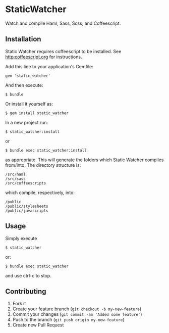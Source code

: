 # StaticWatcher

Watch and compile Haml, Sass, Scss, and Coffeescript.

## Installation

Static Watcher requires coffeescript to be installed. See [http:coffeescript.org](http:coffeescript.org) for instructions.

Add this line to your application's Gemfile:

    gem 'static_watcher'

And then execute:

    $ bundle

Or install it yourself as:

    $ gem install static_watcher

In a new project run:

    $ static_watcher:install

or

    $ bundle exec static_watcher:install

as appropriate.  This will generate the folders which Static Watcher compiles from/into.  The directory structure is:

    /src/haml
    /src/sass
    /src/coffeescripts

which compile, respectively, into:

    /public
    /public/stylesheets
    /public/javascripts

## Usage

Simply execute

    $ static_watcher

or:

    $ bundle exec static_watcher

and use ctrl-c to stop.

## Contributing

1. Fork it
2. Create your feature branch (`git checkout -b my-new-feature`)
3. Commit your changes (`git commit -am 'Added some feature'`)
4. Push to the branch (`git push origin my-new-feature`)
5. Create new Pull Request
